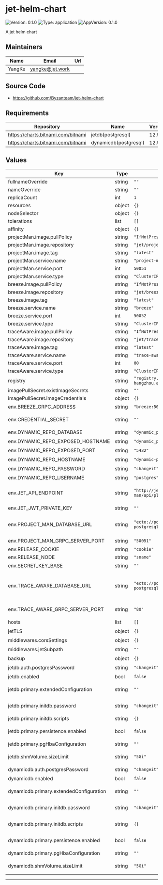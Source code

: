 # jet-helm-chart

![Version: 0.1.0](https://img.shields.io/badge/Version-0.1.0-informational?style=flat-square) ![Type: application](https://img.shields.io/badge/Type-application-informational?style=flat-square) ![AppVersion: 0.1.0](https://img.shields.io/badge/AppVersion-0.1.0-informational?style=flat-square)

A jet helm chart

## Maintainers

| Name | Email | Url |
| ---- | ------ | --- |
| YangKe | <yangke@jet.work> |  |

## Source Code

* <https://github.com/Byzanteam/jet-helm-chart>

## Requirements

| Repository | Name | Version |
|------------|------|---------|
| https://charts.bitnami.com/bitnami | jetdb(postgresql) | 12.5.7 |
| https://charts.bitnami.com/bitnami | dynamicdb(postgresql) | 12.5.7 |

## Values

| Key | Type | Default | Description |
|-----|------|---------|-------------|
| fullnameOverride | string | `""` |  |
| nameOverride | string | `""` |  |
| replicaCount | int | `1` |  |
| resources | object | `{}` |  |
| nodeSelector | object | `{}` |  |
| tolerations | list | `[]` |  |
| affinity | object | `{}` |  |
| projectMan.image.pullPolicy | string | `"IfNotPresent"` |  |
| projectMan.image.repository | string | `"jet/project_man"` |  |
| projectMan.image.tag | string | `"latest"` |  |
| projectMan.service.name | string | `"project-man"` |  |
| projectMan.service.port | int | `50051` |  |
| projectMan.service.type | string | `"ClusterIP"` |  |
| breeze.image.pullPolicy | string | `"IfNotPresent"` |  |
| breeze.image.repository | string | `"jet/breeze"` |  |
| breeze.image.tag | string | `"latest"` |  |
| breeze.service.name | string | `"breeze"` |  |
| breeze.service.port | int | `50052` |  |
| breeze.service.type | string | `"ClusterIP"` |  |
| traceAware.image.pullPolicy | string | `"IfNotPresent"` |  |
| traceAware.image.repository | string | `"jet/trace_aware"` |  |
| traceAware.image.tag | string | `"latest"` |  |
| traceAware.service.name | string | `"trace-aware"` |  |
| traceAware.service.port | int | `80` |  |
| traceAware.service.type | string | `"ClusterIP"` |  |
| registry | string | `"registry.cn-hangzhou.aliyuncs.com"` |  |
| imagePullSecret.existImageSecrets | string | `""` |  |
| imagePullSecret.imageCredentials | object | `{}` |  |
| env.BREEZE_GRPC_ADDRESS | string | `"breeze:50052"` | Breeze 服务地址（`<host>:<port>`） |
| env.CREDENTIAL_SECRET | string | `""` | 用于加密应用数据库密码的密钥（`openssl rand -base64 48`） |
| env.DYNAMIC_REPO_DATABASE | string | `"dynamic_prod"` | 项目数据库名称 |
| env.DYNAMIC_REPO_EXPOSED_HOSTNAME | string | `"dynamic_prod"` | 项目数据库对外时的主机名 |
| env.DYNAMIC_REPO_EXPOSED_PORT | string | `"5432"` | 项目数据对外时的端口号 |
| env.DYNAMIC_REPO_HOSTNAME | string | `"dynamic-postgresql"` | 项目数据库主机名 |
| env.DYNAMIC_REPO_PASSWORD | string | `"changeit"` | 项目数据库密码 |
| env.DYNAMIC_REPO_USERNAME | string | `"postgres"` | 项目数据库用户名 |
| env.JET_API_ENDPOINT | string | `"http://jet-project-man/api/plugin"` | Jet 为插件提供的服务地址 (`<schema>://<host>:<port>/api/plugin`) |
| env.JET_JWT_PRIVATE_KEY | string | `""` | Jet 用于签名 JWT 的 RSA 私钥 |
| env.PROJECT_MAN_DATABASE_URL | string | `"ecto://postgres:changeit@jet-postgresql/project_man_prod"` | Jet 数据库连接地址（格式：`ecto://USER:PASS@HOST/DATABASE`，[参考](https://hexdocs.pm/ecto/3.9.4/Ecto.Repo.html#module-urls)） |
| env.PROJECT_MAN_GRPC_SERVER_PORT | string | `"50051"` | GRPC 服务监听的端口号 |
| env.RELEASE_COOKIE | string | `"cookie"` |  |
| env.RELEASE_NODE | string | `"sname"` |  |
| env.SECRET_KEY_BASE | string | `""` | Phoenix 用于生成会话密码的密钥 |
| env.TRACE_AWARE_DATABASE_URL | string | `"ecto://postgres:changeit@jet-postgresql/trace_aware_prod"` | Trace Aware 数据库连接地址（格式：`ecto://USER:PASS@HOST/DATABASE`，[参考](https://hexdocs.pm/ecto/3.9.4/Ecto.Repo.html#module-urls)） |
| env.TRACE_AWARE_GRPC_SERVER_PORT | string | `"80"` | Trace Aware GRPC 服务监听的端口号 |
| hosts | list | `[]` | jet 的访问地址 |
| jetTLS | object | `{}` | tls 证书 |
| middlewares.corsSettings | object | `{}` | 跨域配置 |
| middlewares.jetSubpath | string | `""` | jet 子路径 |
| backup | object | `{}` | 数据库备份设置 |
| jetdb.auth.postgresPassword | string | `"changeit"` | postgres 用户密码设置 |
| jetdb.enabled | bool | `false` | 是否部署 jetdb 数据库 |
| jetdb.primary.extendedConfiguration | string | `""` | 扩展 PostgreSQL 主配置（附加到主配置或默认配置） |
| jetdb.primary.initdb.password | string | `"changeit"` | 指定 PostgreSQL 密码以执行 initdb 脚本 |
| jetdb.primary.initdb.scripts | string | `{}` | initdb 脚本字典 |
| jetdb.primary.persistence.enabled | bool | `false` | 使用PVC启用PostgreSQL主数据持久化 |
| jetdb.primary.pgHbaConfiguration | string | `""` | PostgreSQL 主客户端身份验证配置 |
| jetdb.shmVolume.sizeLimit | string | `"5Gi"` | 设置此项以启用 shm tmpfs 的大小限制 |
| dynamicdb.auth.postgresPassword | string | `"changeit"` | postgres 用户密码设置 |
| dynamicdb.enabled | bool | `false` | 是否部署 dynamicdb 数据库 |
| dynamicdb.primary.extendedConfiguration | string | `""` | 扩展 PostgreSQL 主配置（附加到主配置或默认配置） |
| dynamicdb.primary.initdb.password | string | `"changeit"` | 指定 PostgreSQL 密码以执行 initdb 脚本 |
| dynamicdb.primary.initdb.scripts | string | `{}` | 指定 PostgreSQL 密码以执行 initdb 脚本 |
| dynamicdb.primary.persistence.enabled | bool | `false` | 使用PVC启用PostgreSQL主数据持久化 |
| dynamicdb.primary.pgHbaConfiguration | string | `""` | PostgreSQL 主客户端身份验证配置 |
| dynamicdb.shmVolume.sizeLimit | string | `"5Gi"` | 设置此项以启用 shm tmpfs 的大小限制 |


----------------------------------------------
